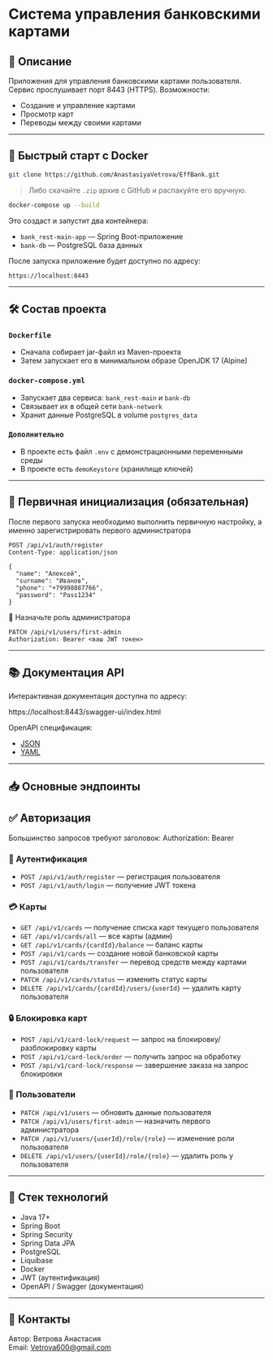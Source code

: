 # Система управления банковскими картами

## 📝 Описание

Приложения для управления банковскими картами пользователя.
Сервис прослушивает порт 8443 (HTTPS).
Возможности:

- Создание и управление картами
- Просмотр карт
- Переводы между своими картами

---

## 🚀 Быстрый старт с Docker

```bash
git clone https://github.com/AnastasiyaVetrova/EffBank.git
```

> Либо скачайте `.zip` архив с GitHub и распакуйте его вручную.

```bash
docker-compose up --build
```

Это создаст и запустит два контейнера:

- `bank_rest-main-app` — Spring Boot-приложение
- `bank-db` — PostgreSQL база данных

После запуска приложение будет доступно по адресу:

```
https://localhost:8443
```

---

## 🛠 Состав проекта

### `Dockerfile`

- Сначала собирает jar-файл из Maven-проекта
- Затем запускает его в минимальном образе OpenJDK 17 (Alpine)

### `docker-compose.yml`

- Запускает два сервиса: `bank_rest-main` и `bank-db`
- Связывает их в общей сети `bank-network`
- Хранит данные PostgreSQL в volume `postgres_data`

### `Дополнительно`

- В проекте есть файл `.env` с демонстрационными переменными среды
- В проекте есть `demoKeystore`  (хранилище ключей)

---

## 🧩 Первичная инициализация (обязательная)

После первого запуска необходимо выполнить первичную настройку, а именно зарегистрировать первого администратора

```http
POST /api/v1/auth/register
Content-Type: application/json

{
  "name": "Алексей",
  "surname": "Иванов",
  "phone": "+79998887766",
  "password": "Pass1234"
}
```

👑 Назначьте роль администратора

```http
PATCH /api/v1/users/first-admin
Authorization: Bearer <ваш JWT токен>
```

---

## 📚 Документация API

Интерактивная документация доступна по адресу:

https://localhost:8443/swagger-ui/index.html

OpenAPI спецификация:

- [JSON](https://localhost:8443/v3/api-docs)
- [YAML](https://localhost:8443/v3/api-docs.yaml)

---

## 📥 Основные эндпоинты

## ✅ Авторизация

Большинство запросов требуют заголовок:
Authorization: Bearer <jwt-token>

### 🔐 Аутентификация

- `POST /api/v1/auth/register` — регистрация пользователя
- `POST /api/v1/auth/login` — получение JWT токена

### 💳 Карты

- `GET /api/v1/cards` — получение списка карт текущего пользователя
- `GET /api/v1/cards/all` — все карты (админ)
- `GET /api/v1/cards/{cardId}/balance` — баланс карты
- `POST /api/v1/cards` — создание новой банковской карты
- `POST /api/v1/cards/transfer` — перевод средств между картами пользователя
- `PATCH /api/v1/cards/status` — изменить статус карты
- `DELETE /api/v1/cards/{cardId}/users/{userId}` — удалить карту пользователя

### 🔒 Блокировка карт

- `POST /api/v1/card-lock/request` — запрос на блокировку/разблокировку карты
- `POST /api/v1/card-lock/order` — получить запрос на обработку
- `POST /api/v1/card-lock/response` — завершение заказа на запрос блокировки

### 👤 Пользователи

- `PATCH /api/v1/users` — обновить данные пользователя
- `PATCH /api/v1/users/first-admin` — назначить первого администратора
- `PATCH /api/v1/users/{userId}/role/{role}` — изменение роли пользователя
- `DELETE /api/v1/users/{userId}/role/{role}` — удалить роль у пользователя

---

## 🔧 Стек технологий

- Java 17+
- Spring Boot
- Spring Security
- Spring Data JPA
- PostgreSQL
- Liquibase
- Docker
- JWT (аутентификация)
- OpenAPI / Swagger (документация)

---

## 📩 Контакты

Автор: Ветрова Анастасия  
Email: Vetrova600@gmail.com
